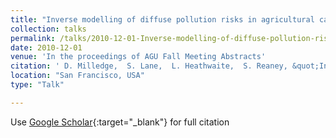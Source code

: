 ```yaml
---
title: "Inverse modelling of diffuse pollution risks in agricultural catchments"
collection: talks
permalink: /talks/2010-12-01-Inverse-modelling-of-diffuse-pollution-risks-in-agricultural-catchments
date: 2010-12-01
venue: 'In the proceedings of AGU Fall Meeting Abstracts'
citation: ' D. Milledge,  S. Lane,  L. Heathwaite,  S. Reaney, &quot;Inverse modelling of diffuse pollution risks in agricultural catchments.&quot; In the proceedings of AGU Fall Meeting Abstracts, 2010.'
location: "San Francisco, USA"
type: "Talk"

---
```

Use [Google Scholar](https://scholar.google.com/scholar?q=Inverse+modelling+of+diffuse+pollution+risks+in+agricultural+catchments){:target="_blank"} for full citation
